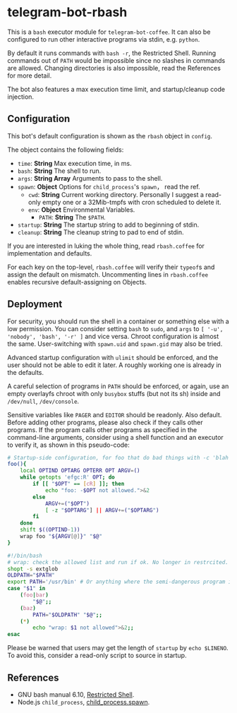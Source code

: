 telegram-bot-rbash
==================

This is a `bash` executor module for `telegram-bot-coffee`. It can also be
configured to run other interactive programs via stdin, e.g. `python`.

By default it runs commands with `bash -r`, the Restricted Shell. Running
commands out of `PATH` would be impossible since no slashes in commands 
are allowed. Changing directories is also impossible, read the References
for more detail.

The bot also features a max execution time limit, and startup/cleanup code
injection.

Configuration
-------------

This bot's default configuration is shown as the `rbash` object in `config`.

The object contains the following fields:

* `time`: **String** Max execution time, in ms.
* `bash`: **String** The shell to run.
* `args`: **String Array** Arguments to pass to the shell.
* `spawn`: **Object** Options for `child_process`'s `spawn`， read the ref.
  * `cwd`: **String** Current working directory. Personally I suggest a
    read-only empty one or a 32Mib-tmpfs with cron scheduled to delete it.
  * `env`: **Object** Environmental Variables.
    * `PATH`: **String** The `$PATH`.
* `startup`: **String** The startup string to add to beginning of stdin.
* `cleanup`: **String** The cleanup string to pad to end of stdin.

If you are interested in luking the whole thing, read `rbash.coffee` for
implementation and defaults.

For each key on the top-level, `rbash.coffee` will verify their `typeof`s and
assign the default on mismatch. Uncommenting lines in `rbash.coffee` enables
recursive default-assigning on Objects.

Deployment
----------

For security, you should run the shell in a container or something else with
a low permission. You can consider setting `bash` to `sudo`, and `args` to
`[ '-u', 'nobody', 'bash', '-r' ]` and vice versa. Chroot configuration is
almost the same. User-switching with `spawn.uid` and `spawn.gid` may also be
tried.

Advanced startup configuration with `ulimit` should be enforced, and the user
should not be able to edit it later. A roughly working one is already in the
defaults.

A careful selection of programs in `PATH` should be enforced, or again, use an
empty overlayfs chroot with only `busybox` stuffs (but not its sh) inside and
`/dev/null`, `/dev/console`.

Sensitive variables like `PAGER` and `EDITOR` should be readonly. Also default.
Before adding other programs, please also check if they calls other programs.
If the program calls other programs as specified in the command-line arguments,
consider using a shell function and an executor to verify it, as shown in this
pseudo-code:

```Bash
# Startup-side configuration, for foo that do bad things with -c 'blah' and -R
foo(){
	local OPTIND OPTARG OPTERR OPT ARGV=()
	while getopts 'efgc:R' OPT; do
		if [[ "$OPT" == [cR] ]]; then
			echo "foo: -$OPT not allowed.">&2
		else
			ARGV+=("$OPT")
			[ -z "$OPTARG"] || ARGV+=("$OPTARG")
		fi
	done
	shift $((OPTIND-1))
	wrap foo "${ARGV[@]}" "$@"
}
```

```Bash
#!/bin/bash
# wrap: check the allowed list and run if ok. No longer in restrcited.
shopt -s extglob
OLDPATH="$PATH"
export PATH='/usr/bin' # Or anything where the semi-dangerous program is called
case "$1" in
	(foo|bar)
		"$@";;
	(baz)
		PATH="$OLDPATH" "$@";;
	(*)
		echo "wrap: $1 not allowed">&2;;
esac	
```

Please be warned that users may get the length of `startup` by `echo $LINENO`.
To avoid this, consider a read-only script to source in startup.

References
----------

* GNU bash manual 6.10, [Restricted Shell](http://www.gnu.org/software/bash/manual/html_node/The-Restricted-Shell.html).
* Node.js `child_process`, [child_process.spawn](https://nodejs.org/api/child_process.html#child_process_child_process_spawn_command_args_options).
